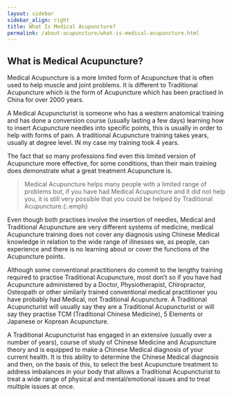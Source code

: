 ```yaml
---
layout: sidebar
sidebar_align: right
title: What Is Medical Acupuncture?
permalink: /about-acupuncture/what-is-medical-acupuncture.html
---
```

## What is Medical Acupuncture?

Medical Acupuncture is a more limited form of Acupuncture that is often used to help muscle and joint problems. It is different to Traditional Acupuncture which is the form of Acupuncture which has been practised in China for over 2000 years.

A Medical Acupuncturist is someone who has a western anatomical training and has done a conversion course (usually lasting a few days) learning how to insert Acupuncture needles into specific points, this is usually in order to help with forms of pain. A traditional Acupuncture training takes years, usually at degree level. IN my case my training took 4 years.

The fact that so many professions find even this limited version of Acupuncture more effective, for some conditions, than their main training does demonstrate what a great treatment Acupuncture is.

> Medical Acupuncture helps many people with a limited range of problems but, if you have had Medical Acupuncture and it did not help you, it is still very possible that you could be helped by Traditional Acupuncture.{:.emph}

Even though both practises involve the insertion of needles, Medical and Traditional Acupuncture are very different systems of medicine, medical Acupuncture training does not cover any diagnosis using Chinese Medical knowledge in relation to the wide range of illnesses we, as people, can experience and there is no learning about or cover the functions of the Acupuncture points.

Although some conventional practitioners do commit to the lengthy training required to practise Traditional Acupuncture, most don’t so if you have had Acupuncture administered by a Doctor, Physiotherapist, Chiropractor, Osteopath or other similarly trained conventional medical practitioner you have probably had Medical, not Traditional Acupuncture. A Traditional Acupuncturist will usually say they are a Traditional Acupuncturist or will say they practise TCM (Traditional Chinese Medicine), 5 Elements or Japanese or Koprean Acupuncture.

A Traditional Acupuncturist has engaged in an extensive (usually over a number of years), course of study of Chinese Medicine and Acupuncture theory and is equipped to make a Chinese Medical diagnosis of your current health. It is this ability to determine the Chinese Medical diagnosis  and then, on the basis of this, to select the best Acupuncture treatment to address imbalances in your body that allows a Traditional Acupuncturist to treat a wide range of physical and mental/emotional issues and to treat multiple issues at once.